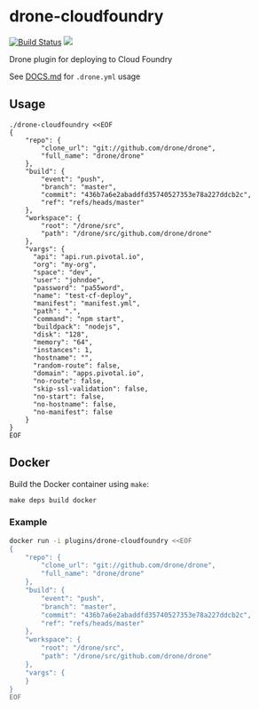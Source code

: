 # drone-cloudfoundry

[![Build Status](http://beta.drone.io/api/badges/drone-plugins/drone-cloudfoundry/status.svg)](http://beta.drone.io/drone-plugins/drone-cloudfoundry)
[![](https://badge.imagelayers.io/plugins/drone-cloudfoundry:latest.svg)](https://imagelayers.io/?images=plugins/drone-cloudfoundry:latest 'Get your own badge on imagelayers.io')

Drone plugin for deploying to Cloud Foundry

See [DOCS.md](DOCS.md) for `.drone.yml` usage

## Usage

```
./drone-cloudfoundry <<EOF
{
    "repo": {
        "clone_url": "git://github.com/drone/drone",
        "full_name": "drone/drone"
    },
    "build": {
        "event": "push",
        "branch": "master",
        "commit": "436b7a6e2abaddfd35740527353e78a227ddcb2c",
        "ref": "refs/heads/master"
    },
    "workspace": {
        "root": "/drone/src",
        "path": "/drone/src/github.com/drone/drone"
    },
    "vargs": {
      "api": "api.run.pivotal.io",
      "org": "my-org",
      "space": "dev",
      "user": "johndoe",
      "password": "pa55word",
      "name": "test-cf-deploy",
      "manifest": "manifest.yml",
      "path": ".",
      "command": "npm start",
      "buildpack": "nodejs",
      "disk": "128",
      "memory": "64",
      "instances": 1,
      "hostname": "",
      "random-route": false,
      "domain": "apps.pivotal.io",
      "no-route": false,
      "skip-ssl-validation": false,
      "no-start": false,
      "no-hostname": false,
      "no-manifest": false
    }
}
EOF
```

## Docker

Build the Docker container using `make`:

```
make deps build docker
```

### Example

```sh
docker run -i plugins/drone-cloudfoundry <<EOF
{
    "repo": {
        "clone_url": "git://github.com/drone/drone",
        "full_name": "drone/drone"
    },
    "build": {
        "event": "push",
        "branch": "master",
        "commit": "436b7a6e2abaddfd35740527353e78a227ddcb2c",
        "ref": "refs/heads/master"
    },
    "workspace": {
        "root": "/drone/src",
        "path": "/drone/src/github.com/drone/drone"
    },
    "vargs": {
    }
}
EOF
```
